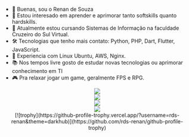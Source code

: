 - 👋 Buenas, sou o Renan de Souza
- 👀 Estou interesado em aprender e aprimorar tanto softskills quanto hardskills.
- 🌱 Atualmente estou cursando Sistemas de Informação na faculdade Cruzeiro do Sul Virtual.
- 🛠️ Tecnologias que tenho mais contato: Python, PHP, Dart, Flutter, JavaScript.
- 🔧 Experiencia com Linux Ubuntu, AWS, Nginx.
- 📚 Nos tempos livre gosto de estudar novas tecnologias ou aprimorar conhecimento em TI
- 🎮 Pra relaxar jogar um game, geralmente FPS e RPG.

<div align="center">
    <img src="https://github-readme-streak-stats.herokuapp.com/?user=rds-renan&theme=radical" />
</div>

<div align="center">
    <img src="https://github-profile-summary-cards.vercel.app/api/cards/profile-details?username=rds-renan&theme=radical" />
</div>

<div align="center">
    <img src="https://github-readme-stats.vercel.app/api?username=rds-renan&show_icons=true&theme=radical" />
</div>

<div align="center">
    <img src="https://github-profile-trophy.vercel.app/?username=rds-renan&theme=darkhub" />
</div>

<div align="center">
    [![trophy](https://github-profile-trophy.vercel.app/?username=rds-renan&theme=darkhub)](https://github.com/rds-renan/github-profile-trophy)
</div>

<!---
rds-renan/rds-renan is a ✨ special ✨ repository because its `README.md` (this file) appears on your GitHub profile.
You can click the Preview link to take a look at your changes.
--->
